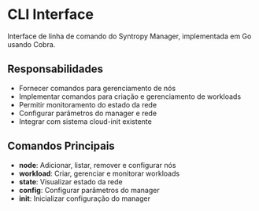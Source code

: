 # CLI Interface

Interface de linha de comando do Syntropy Manager, implementada em Go usando Cobra.

## Responsabilidades

- Fornecer comandos para gerenciamento de nós
- Implementar comandos para criação e gerenciamento de workloads
- Permitir monitoramento do estado da rede
- Configurar parâmetros do manager e rede
- Integrar com sistema cloud-init existente

## Comandos Principais

- **node**: Adicionar, listar, remover e configurar nós
- **workload**: Criar, gerenciar e monitorar workloads
- **state**: Visualizar estado da rede
- **config**: Configurar parâmetros do manager
- **init**: Inicializar configuração do manager
